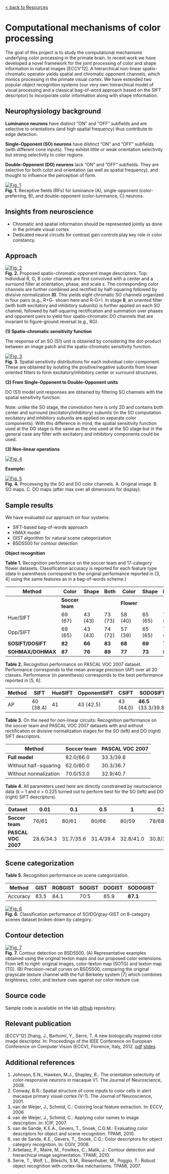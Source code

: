 [< back to Resources](https://serre-lab.clps.brown.edu/resources/)

# Computational mechanisms of color processing

The goal of this project is to study the computational mechanisms underlying color processing in the primate brain. In recent work we have developed a novel framework for the joint processing of color and shape information in natural images [ECCV’12]. A hierarchical non-linear spatio-chromatic operator yields spatial and chromatic opponent channels, which mimics processing in the primate visual cortex. We have extended two popular object recognition systems (our very own hierarchical model of visual processing and a classical bag-of-word approach based on the SIFT descriptor) to incorporate color information along with shape information.

## Neurophysiology background

**Luminance neurons** have distinct “ON” and “OFF” subfields and are selective to orientations (and high spatial frequency) thus contribute to edge detection.

**Single-Opponent (SO) neurons** have distinct “ON” and “OFF” subfields (with different cone inputs). They exhibit little or weak orientation selectivity but strong selectivity to color regions.

**Double-Opponent (DO) neurons** lack “ON” and “OFF” subfields. They are selective for both color and orientation (as well as spatial frequency), and thought to influence the perception of form.

[![Fig. 1](http://serre-lab.clps.brown.edu/wp-content/uploads/2012/10/image003-1024x583.jpg)](http://serre-lab.clps.brown.edu/resource/computational-mechanisms-of-color-processing/image003/)  
**Fig. 1.** Receptive fields (RFs) for luminance (A), single-opponent (color-preferring, B), and double-opponent (color-luminance, C) neurons.

## Insights from neuroscience

- Chromatic and spatial information should be represented jointly as done in the primate visual cortex
- Dedicated neural circuits for contrast gain controls play key role in color constancy.

## Approach

[![Fig. 2](http://serre-lab.clps.brown.edu/wp-content/uploads/2012/10/image004-1024x289.jpg)](http://serre-lab.clps.brown.edu/resource/computational-mechanisms-of-color-processing/image004/)  
**Fig. 2.** Proposed spatio-chromatic opponent image descriptors. Top: Individual R, G, B color channels are first convolved with a center and a surround filter at orientation, phase, and scale *s*. The corresponding color channels are further combined and rectified by half-squaring followed by divisive normalization **(I)**. This yields eight chromatic SO channels organized in four pairs (e.g., R+G- shown here and R-G+). In stage **II**, an oriented filter (with both excitatory and inhibitory subunits) is further applied on each SO channel, followed by half-squaring rectification and summation over phases and opponent pairs to yield four spatio-chromatic DO channels that are invariant to figure-ground reversal (e.g., RG).

**(1) Spatio-chromatic sensitivity function**

The response of an SO (S1) unit is obtained by considering the dot-product between an image patch and the spatio-chromatic sensitivity function.

[![Fig. 3](http://serre-lab.clps.brown.edu/wp-content/uploads/2012/10/image009.jpg)](http://serre-lab.clps.brown.edu/resource/computational-mechanisms-of-color-processing/image009/)  
**Fig. 3.** Spatial sensitivity distributions for each individual color component. These are obtained by isolating the positive/negative subunits from linear oriented filters to form excitatory/inhibitory center or surround structures.

**(2) From Single-Opponent to Double-Opponent units**

DO (S1) model unit responses are obtained by filtering SO channels with the spatial sensitivity function:

Note: unlike the SO stage, the convolution here is only 2D and contains both center and surround (excitatory/inhibitory) subunits (in the SO computation excitatory and inhibitory subunits are applied on separate color components). With this difference in mind, the spatial sensitivity function used at the DO stage is the same as the one used at the SO stage but in the general case any filter with excitatory and inhibitory components could be used.

**(3) Non-linear operations**

[![Fig. 4](http://serre-lab.clps.brown.edu/wp-content/uploads/2012/10/image012.jpg)](http://serre-lab.clps.brown.edu/resource/computational-mechanisms-of-color-processing/image012/)

**Example:**

[![Fig. 5](http://serre-lab.clps.brown.edu/wp-content/uploads/2012/10/image013-1024x310.jpg)](http://serre-lab.clps.brown.edu/resource/computational-mechanisms-of-color-processing/image013/)  
**Fig. 4.** Processing by the SO and DO color channels. A. Original image. B. SO maps. C. DO maps (after max over all dimensions for display).

## Sample results

We have evaluated our approach on four systems:

- SIFT-based bag-of-words approach
- HMAX model
- GIST algorithm for natural scene categorization
- BSDS500 for contour detection

**Object recognition**

**Table 1.** Recognition performance on the soccer team and 17-category flower datasets. Classification accuracy is reported for each feature type (data in parenthesis correspond to the original performance reported in [3, 4] using the same features as in a bag-of-words scheme.)

| Method           | Color      | Shape      | Both      | Color      | Shape      | Both      |
|------------------|------------|------------|-----------|------------|------------|-----------|
|                  | **Soccer team** |            |           | **Flower** |            |           |
| Hue/SIFT         | 69 (67)    | 43 (43)    | 73 (73)   | 58 (40)    | 65 (65)    | 77 (79)   |
| Opp/SIFT         | 69 (65)    | 43 (43)    | 74 (72)   | 57 (39)    | 65 (65)    | 74 (79)   |
| **SOSIFT/DOSIFT**| **82**     | **66**     | **83**    | **68**     | **69**     | **79**    |
| **SOHMAX/DOHMAX**| **87**     | **76**     | **89**    | **77**     | **73**     | **83**    |

**Table 2.** Recognition performance on PASCAL VOC 2007 dataset. Performance corresponds to the mean average precision (AP) over all 20 classes. Performance (in parenthesis) corresponds to the best performance reported in [5, 6].

| Method         | SIFT   | HueSIFT | OpponentSIFT | CSIFT  | **SODOSIFT** | **SODOHMAX** |
|----------------|--------|---------|--------------|--------|--------------|--------------|
| AP             | 40 (38.4) | 41      | 43 (42.5)     | 43 (44.0) | **46.5** (33.3/39.8) | **46.8** (30.1/36.4) |

**Table 3.** On the need for non-linear circuits: Recognition performance on the soccer team and PASCAL VOC 2007 datasets with and without rectification or divisive normalization stages for the SO (left) and DO (right) SIFT descriptors.

| Method                | Soccer team | PASCAL VOC 2007 |
|-----------------------|-------------|-----------------|
| **Full model**        | 82.0/66.0   | 33.3/39.8       |
| Without half-squaring | 62.0/60.0   | 30.3/36.7       |
| Without normalization | 70.0/53.0   | 32.9/40.7       |

**Table 4.** All parameters used here are directly constrained by neuroscience data (k = 1 and σ = 0.225 turned out to perform best for the SO (left) and DO (right) SIFT descriptors).

| Dataset         | 0.01   | 0.1    | 0.5    | 1      | 0.1    | 2.5    | 5      | 8      |
|-----------------|--------|--------|--------|--------|--------|--------|--------|--------|
| **Soccer team** | 76/61  | 80/61  | 80/66  | 80/59  | 78/68  | 80/65  | 78/62  | 79/66  |
| **PASCAL VOC 2007** | 28.6/34.3 | 31.7/35.6 | 31.4/39.4 | 32.8/41.0 | 30.8/34.3 | 30.8/36.9 | 30.6/36.1 | 30.5/36.1 |

## Scene categorization

**Table 5.** Recognition performance on scene categorization.

| Method      | GIST  | RGBGIST | SOGIST | DOGIST | SODOGIST |
|-------------|-------|---------|--------|--------|----------|
| Accuracy    | 83.5  | 84.1    | 70.5   | 85.9   | **87.1** |

[![Fig. 6](http://serre-lab.clps.brown.edu/wp-content/uploads/2012/10/image015.jpg)](http://serre-lab.clps.brown.edu/resource/computational-mechanisms-of-color-processing/image015/)  
**Fig. 6.** Classification performance of SO/DO/gray-GIST on 8-category scenes dataset broken down by category.

## Contour detection

[![Fig. 7](http://serre-lab.clps.brown.edu/wp-content/uploads/2012/10/image016-1024x382.jpg)](http://serre-lab.clps.brown.edu/resource/computational-mechanisms-of-color-processing/image016/)  
**Fig. 7.** Contour detection on BSDS500. (A) Representative examples obtained using the original texton maps and our proposed color extensions. From left to right: original images, color-texton map (SOTG) and texton map (TG). (B) Precision-recall curves on BSDS500, comparing the original grayscale texture channel with the full Berkeley system [7] which combines brightness, color, and texture cues against our color-texture cue.

## Source code

Sample code is available on the lab [github](https://github.com/serre-lab/color_hmax) repository.

## Relevant publication

[ECCV’12] Zhang, J., Barhomi, Y., Serre, T. A new biologically inspired color image descriptor. In: Proceedings of the IEEE Conference on European Conference on Computer Vision (ECCV), Florence, Italy, 2012. [pdf](http://serre-lab.clps.brown.edu/wp-content/uploads/2012/09/proof-eccv2012-color.pdf) [slides](http://serre-lab.clps.brown.edu/wp-content/uploads/2012/10/eccv_poster_color_v2.pdf)

## Additional references

1. Johnson, E.N., Hawken, M.J., Shapley, R.: The orientation selectivity of color-responsive neurons in macaque V1. The Journal of Neuroscience, 2008.
2. Conway, B.R.: Spatial structure of cone inputs to color cells in alert macaque primary visual cortex (V-1). The Journal of Neuroscience, 2001.
3. van de Weijer, J., Schmid, C.: Coloring local feature extraction. In: ECCV, 2006
4. van de Weijer, J., Schmid, C.: Applying color names to image description. In: ICIP, 2007.
5. van de Sande, K.E.A., Gevers, T., Snoek, C.G.M.: Evaluating color descriptors for object and scene recognition. TPAMI, 2010.
6. van de Sande, K.E., Gevers, T., Snoek, C.G.: Color descriptors for object category recognition. In: CGIV, 2008.
7. Arbelaez, P., Maire, M., Fowlkes, C., Malik, J.: Contour detection and hierarchical image segmentation. TPAMI, 2010.
8. Serre, T., Wolf, L., Bileschi, S.M., Riesenhuber, M., Poggio, T.: Robust object recognition with cortex-like mechanisms. TPAMI, 2007.